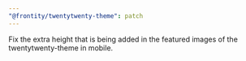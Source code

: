 ```yaml
---
"@frontity/twentytwenty-theme": patch
---
```


Fix the extra height that is being added in the featured images of the twentytwenty-theme in mobile.
